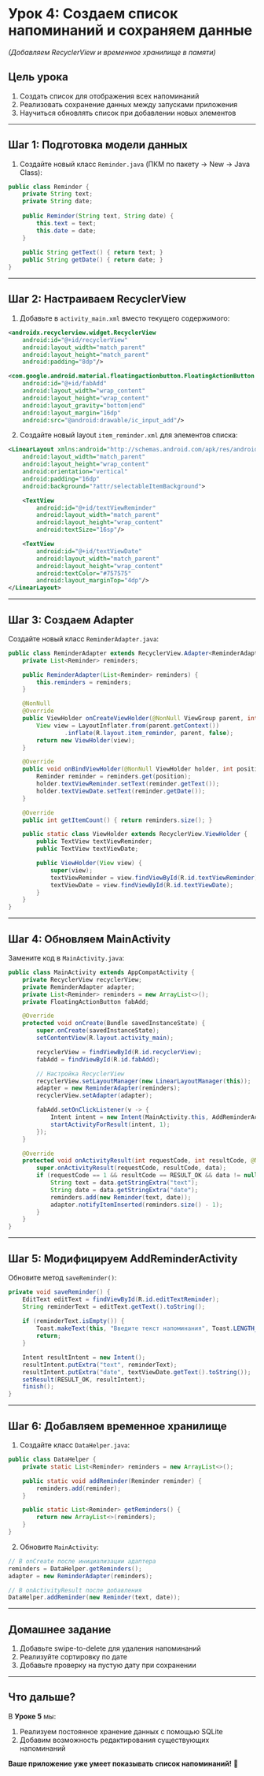 # **Урок 4: Создаем список напоминаний и сохраняем данные**  
*(Добавляем RecyclerView и временное хранилище в памяти)*  

## **Цель урока**  
1. Создать список для отображения всех напоминаний  
2. Реализовать сохранение данных между запусками приложения  
3. Научиться обновлять список при добавлении новых элементов  

---

## **Шаг 1: Подготовка модели данных**  
1. Создайте новый класс `Reminder.java` (ПКМ по пакету → New → Java Class):  
```java
public class Reminder {
    private String text;
    private String date;
    
    public Reminder(String text, String date) {
        this.text = text;
        this.date = date;
    }
    
    public String getText() { return text; }
    public String getDate() { return date; }
}
```

---

## **Шаг 2: Настраиваем RecyclerView**  
1. Добавьте в `activity_main.xml` вместо текущего содержимого:  
```xml
<androidx.recyclerview.widget.RecyclerView
    android:id="@+id/recyclerView"
    android:layout_width="match_parent"
    android:layout_height="match_parent"
    android:padding="8dp"/>

<com.google.android.material.floatingactionbutton.FloatingActionButton
    android:id="@+id/fabAdd"
    android:layout_width="wrap_content"
    android:layout_height="wrap_content"
    android:layout_gravity="bottom|end"
    android:layout_margin="16dp"
    android:src="@android:drawable/ic_input_add"/>
```

2. Создайте новый layout `item_reminder.xml` для элементов списка:  
```xml
<LinearLayout xmlns:android="http://schemas.android.com/apk/res/android"
    android:layout_width="match_parent"
    android:layout_height="wrap_content"
    android:orientation="vertical"
    android:padding="16dp"
    android:background="?attr/selectableItemBackground">

    <TextView
        android:id="@+id/textViewReminder"
        android:layout_width="match_parent"
        android:layout_height="wrap_content"
        android:textSize="16sp"/>

    <TextView
        android:id="@+id/textViewDate"
        android:layout_width="match_parent"
        android:layout_height="wrap_content"
        android:textColor="#757575"
        android:layout_marginTop="4dp"/>
</LinearLayout>
```

---

## **Шаг 3: Создаем Adapter**  
Создайте новый класс `ReminderAdapter.java`:  
```java
public class ReminderAdapter extends RecyclerView.Adapter<ReminderAdapter.ViewHolder> {
    private List<Reminder> reminders;

    public ReminderAdapter(List<Reminder> reminders) {
        this.reminders = reminders;
    }

    @NonNull
    @Override
    public ViewHolder onCreateViewHolder(@NonNull ViewGroup parent, int viewType) {
        View view = LayoutInflater.from(parent.getContext())
                .inflate(R.layout.item_reminder, parent, false);
        return new ViewHolder(view);
    }

    @Override
    public void onBindViewHolder(@NonNull ViewHolder holder, int position) {
        Reminder reminder = reminders.get(position);
        holder.textViewReminder.setText(reminder.getText());
        holder.textViewDate.setText(reminder.getDate());
    }

    @Override
    public int getItemCount() { return reminders.size(); }

    public static class ViewHolder extends RecyclerView.ViewHolder {
        public TextView textViewReminder;
        public TextView textViewDate;

        public ViewHolder(View view) {
            super(view);
            textViewReminder = view.findViewById(R.id.textViewReminder);
            textViewDate = view.findViewById(R.id.textViewDate);
        }
    }
}
```

---

## **Шаг 4: Обновляем MainActivity**  
Замените код в `MainActivity.java`:  
```java
public class MainActivity extends AppCompatActivity {
    private RecyclerView recyclerView;
    private ReminderAdapter adapter;
    private List<Reminder> reminders = new ArrayList<>();
    private FloatingActionButton fabAdd;

    @Override
    protected void onCreate(Bundle savedInstanceState) {
        super.onCreate(savedInstanceState);
        setContentView(R.layout.activity_main);

        recyclerView = findViewById(R.id.recyclerView);
        fabAdd = findViewById(R.id.fabAdd);

        // Настройка RecyclerView
        recyclerView.setLayoutManager(new LinearLayoutManager(this));
        adapter = new ReminderAdapter(reminders);
        recyclerView.setAdapter(adapter);

        fabAdd.setOnClickListener(v -> {
            Intent intent = new Intent(MainActivity.this, AddReminderActivity.class);
            startActivityForResult(intent, 1);
        });
    }

    @Override
    protected void onActivityResult(int requestCode, int resultCode, @Nullable Intent data) {
        super.onActivityResult(requestCode, resultCode, data);
        if (requestCode == 1 && resultCode == RESULT_OK && data != null) {
            String text = data.getStringExtra("text");
            String date = data.getStringExtra("date");
            reminders.add(new Reminder(text, date));
            adapter.notifyItemInserted(reminders.size() - 1);
        }
    }
}
```

---

## **Шаг 5: Модифицируем AddReminderActivity**  
Обновите метод `saveReminder()`:  
```java
private void saveReminder() {
    EditText editText = findViewById(R.id.editTextReminder);
    String reminderText = editText.getText().toString();
    
    if (reminderText.isEmpty()) {
        Toast.makeText(this, "Введите текст напоминания", Toast.LENGTH_SHORT).show();
        return;
    }

    Intent resultIntent = new Intent();
    resultIntent.putExtra("text", reminderText);
    resultIntent.putExtra("date", textViewDate.getText().toString());
    setResult(RESULT_OK, resultIntent);
    finish();
}
```

---

## **Шаг 6: Добавляем временное хранилище**  
1. Создайте класс `DataHelper.java`:  
```java
public class DataHelper {
    private static List<Reminder> reminders = new ArrayList<>();

    public static void addReminder(Reminder reminder) {
        reminders.add(reminder);
    }

    public static List<Reminder> getReminders() {
        return new ArrayList<>(reminders);
    }
}
```

2. Обновите `MainActivity`:  
```java
// В onCreate после инициализации адаптера
reminders = DataHelper.getReminders();
adapter = new ReminderAdapter(reminders);

// В onActivityResult после добавления
DataHelper.addReminder(new Reminder(text, date));
```

---

## **Домашнее задание**  
1. Добавьте swipe-to-delete для удаления напоминаний  
2. Реализуйте сортировку по дате  
3. Добавьте проверку на пустую дату при сохранении  

---

## **Что дальше?**  
В **Уроке 5** мы:  
1. Реализуем постоянное хранение данных с помощью SQLite  
2. Добавим возможность редактирования существующих напоминаний  

**Ваше приложение уже умеет показывать список напоминаний!** 🎉